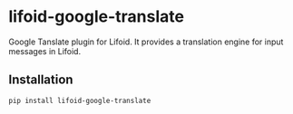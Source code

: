 # lifoid-google-translate

Google Tanslate plugin for Lifoid. It provides a translation engine for input messages
in Lifoid.

## Installation

```
pip install lifoid-google-translate
```

